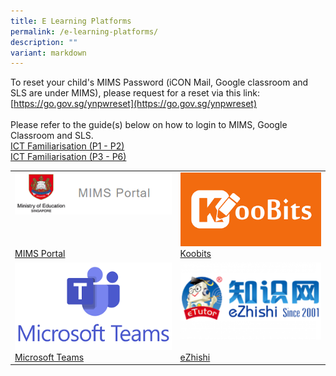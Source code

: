 ```yaml
---
title: E Learning Platforms
permalink: /e-learning-platforms/
description: ""
variant: markdown
---
```

To reset your child's MIMS Password (iCON Mail, Google classroom and SLS are under MIMS), please request for a reset via this link: [https://go.gov.sg/ynpwreset](https://go.gov.sg/ynpwreset)<br><br>
Please refer to the guide(s) below on how to login to MIMS, Google Classroom and SLS.<br>
[ICT Familiarisation (P1 - P2)](/files/ICT_Familiarisation__P1___P2_.pdf)<br>
[ICT Familiarisation (P3 - P6)](/files/ICT_Familiarisation__P3_to_P6___1_.pdf)



| | |
| --- | --- |
| [![](/images/Screenshot_2024_01_24_141759.png)<br><br><br><br>MIMS Portal](https://idp.mims.moe.gov.sg/nidp/saml2/sso) | [![](/images/koobits.png)<br> Koobits](https://www.koobits.com/) 
| [![](/images/images.png)<br>Microsoft Teams](https://teams.microsoft.com/) | [![](/images/ezhishi-300x169.png)<br><br>eZhishi](https://www.ezhishi.com) |
